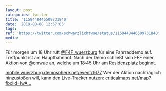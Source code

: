 ```yaml
---
layout: post
categories: twitter
title: '1159448446509731840'
date: '2019-08-08 12:57:05'
tags: 
ref: 'https://twitter.com/schwarzlichtwue/status/1159448446509731840'
media:
---
```

Für morgen um 18 Uhr ruft [@F4F_wuerzburg](https://twitter.com/F4F_wuerzburg) für eine Fahrraddemo auf. Treffpunkt ist am Hauptbahnhof. Nach der Demo schließt sich FFF einer Aktion von [@cmwue](https://twitter.com/cmwue) an, welche um 18:45 Uhr am Residenzplatz beginnt.

[mobile.wuerzburg.demosphere.net/event/1677](https://mobile.wuerzburg.demosphere.net/event/1677) 
Wer der Aktion nachträglich hinzustoßen will, kann den Live-Tracker nutzen: [criticalmaps.net/map?fbclid=IwA…](https://www.criticalmaps.net/map?fbclid=IwAR1IlfnLjxA4L08mCokR_qWEOv0uAgKeGu7ImPsqCdDXr9biLwtcRgV2y0I#15/49.7938/9.9419) 